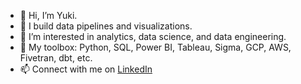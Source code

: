 - 👋 Hi, I’m Yuki.
- 👀 I build data pipelines and visualizations.
- 🌱 I’m interested in analytics, data science, and data engineering. 
- 🎁 My toolbox: Python, SQL, Power BI, Tableau, Sigma, GCP, AWS, Fivetran, dbt, etc.
- 📫 Connect with me on [LinkedIn](https://www.linkedin.com/in/yukikakegawa/)

<!---
StuffbyYuki/StuffbyYuki is a ✨ special ✨ repository because its `README.md` (this file) appears on your GitHub profile.
You can click the Preview link to take a look at your changes.
--->
